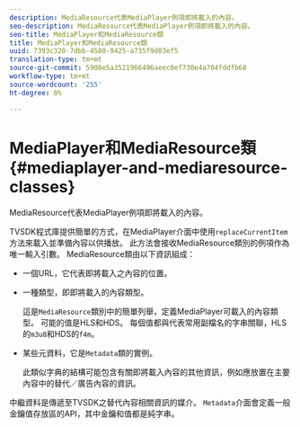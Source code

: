 ```yaml
---
description: MediaResource代表MediaPlayer例項即將載入的內容。
seo-description: MediaResource代表MediaPlayer例項即將載入的內容。
seo-title: MediaPlayer和MediaResource類
title: MediaPlayer和MediaResource類
uuid: 7393c320-7dbb-4580-9425-a735f9d03ef5
translation-type: tm+mt
source-git-commit: 5908e5a3521966496aeec0ef730e4a704fddfb68
workflow-type: tm+mt
source-wordcount: '255'
ht-degree: 0%

---
```



# MediaPlayer和MediaResource類{#mediaplayer-and-mediaresource-classes}

MediaResource代表MediaPlayer例項即將載入的內容。

<!--<a id="section_B09A012C97454AF58CE2269B800D8027"></a>-->

TVSDK程式庫提供簡單的方式，在MediaPlayer介面中使用`replaceCurrentItem`方法來載入並準備內容以供播放。 此方法會接收MediaResource類別的例項作為唯一輸入引數。 MediaResource類由以下資訊組成：

* 一個URL，它代表即將載入之內容的位置。
* 一種類型，即即將載入的內容類型。

   這是`MediaResource`類別中的簡單列舉，定義MediaPlayer可載入的內容類型。 可能的值是HLS和HDS。 每個值都與代表常用副檔名的字串關聯，HLS的`m3u8`和HDS的`f4m`。
* 某些元資料，它是`Metadata`類的實例。

   此類似字典的結構可能包含有關即將載入內容的其他資訊，例如應放置在主要內容中的替代／廣告內容的資訊。

中繼資料是傳遞至TVSDK之替代內容相關資訊的媒介。 `Metadata`介面會定義一般金鑰值存放區的API，其中金鑰和值都是純字串。

